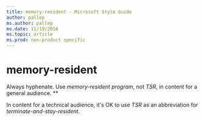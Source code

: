 ```yaml
---
title: memory-resident - Microsoft Style Guide
author: pallep
ms.author: pallep
ms.date: 11/19/2016
ms.topic: article
ms.prod: non-product specific
---
```


# memory-resident

Always hyphenate. Use *memory-resident program*, not *TSR*, in content for a general audience. **

In content for a technical audience, it's OK to use *TSR* as an abbreviation for *terminate-and-stay-resident*.
